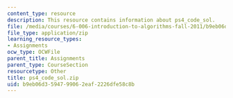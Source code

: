```yaml
---
content_type: resource
description: This resource contains information about ps4_code_sol.
file: /media/courses/6-006-introduction-to-algorithms-fall-2011/b9eb06d3594799062eaf2226dfe58c8b_ps4_code_sol.zip
file_type: application/zip
learning_resource_types:
- Assignments
ocw_type: OCWFile
parent_title: Assignments
parent_type: CourseSection
resourcetype: Other
title: ps4_code_sol.zip
uid: b9eb06d3-5947-9906-2eaf-2226dfe58c8b
---
```

